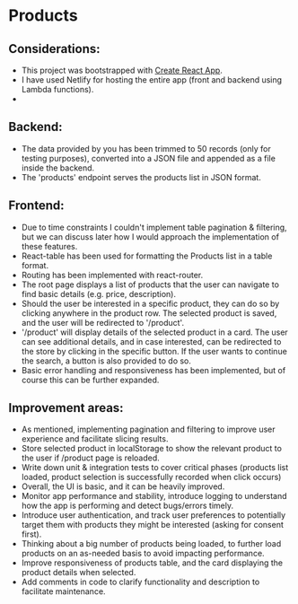 # Products

## Considerations:

- This project was bootstrapped with [Create React App](https://github.com/facebook/create-react-app).
- I have used Netlify for hosting the entire app (front and backend using Lambda functions).
-

## Backend:

- The data provided by you has been trimmed to 50 records (only for testing purposes), converted into a JSON file and appended as a file inside the backend.
- The 'products' endpoint serves the products list in JSON format.

## Frontend:

- Due to time constraints I couldn't implement table pagination & filtering, but we can discuss later how I would approach the implementation of these features.
- React-table has been used for formatting the Products list in a table format.
- Routing has been implemented with react-router.
- The root page displays a list of products that the user can navigate to find basic details (e.g. price, description).
- Should the user be interested in a specific product, they can do so by clicking anywhere in the product row. The selected product is saved, and the user will be redirected to '/product'.
- '/product' will display details of the selected product in a card. The user can see additional details, and in case interested, can be redirected to the store by clicking in the specific button. If the user wants to continue the search, a button is also provided to do so.
- Basic error handling and responsiveness has been implemented, but of course this can be further expanded.

## Improvement areas:

- As mentioned, implementing pagination and filtering to improve user experience and facilitate slicing results.
- Store selected product in localStorage to show the relevant product to the user if /product page is reloaded.
- Write down unit & integration tests to cover critical phases (products list loaded, product selection is successfully recorded when click occurs)
- Overall, the UI is basic, and it can be heavily improved.
- Monitor app performance and stability, introduce logging to understand how the app is performing and detect bugs/errors timely.
- Introduce user authentication, and track user preferences to potentially target them with products they might be interested (asking for consent first).
- Thinking about a big number of products being loaded, to further load products on an as-needed basis to avoid impacting performance.
- Improve responsiveness of products table, and the card displaying the product details when selected.
- Add comments in code to clarify functionality and description to facilitate maintenance.
